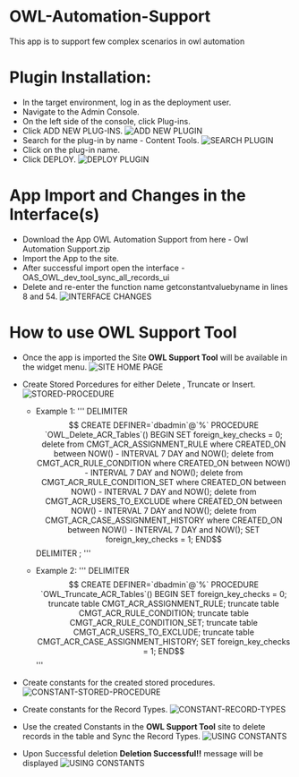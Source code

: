 # OWL-Automation-Support
This app is to support few complex scenarios in owl automation

# Plugin Installation:
* In the target environment, log in as the deployment user.
* Navigate to the Admin Console.
* On the left side of the console, click Plug-ins.
* Click ADD NEW PLUG-INS.
![ADD NEW PLUGIN](https://github.com/mukundanramesh/OWL-Automation-Support/blob/main/Images/Add%20New%20Plugins.png)
* Search for the plug-in by name - Content Tools.
![SEARCH PLUGIN](https://github.com/mukundanramesh/OWL-Automation-Support/blob/main/Images/Search%20Plugin.png)
* Click on the plug-in name.
* Click DEPLOY.
![DEPLOY PLUGIN](https://github.com/mukundanramesh/OWL-Automation-Support/blob/main/Images/Deploy%20Plugin.png)


# App Import and Changes in the Interface(s)
* Download the App OWL Automation Support from here - Owl Automation Support.zip
* Import the App to the site.
* After successful import open the interface - OAS_OWL_dev_tool_sync_all_records_ui
* Delete and re-enter the function name getconstantvaluebyname in lines 8 and 54.
![INTERFACE CHANGES](https://github.com/mukundanramesh/OWL-Automation-Support/blob/main/Images/Changes%20in%20Interface.png)

# How to use OWL Support Tool
* Once the app is imported the Site **OWL Support Tool** will be available in the widget menu.
![SITE HOME PAGE](https://github.com/mukundanramesh/OWL-Automation-Support/blob/main/Images/OWL%20Support%20Tool%20-%20Home%20Page.png)
* Create Stored Porcedures for either Delete , Truncate or Insert.
![STORED-PROCEDURE](https://github.com/mukundanramesh/OWL-Automation-Support/blob/main/Images/Stored%20Procedure%20Creation.png)
    * Example 1:
        '''
            DELIMITER $$
            CREATE DEFINER=`dbadmin`@`%` PROCEDURE `OWL_Delete_ACR_Tables`()
            BEGIN
            SET foreign_key_checks = 0;
            delete from CMGT_ACR_ASSIGNMENT_RULE where CREATED_ON between NOW() - INTERVAL 7 DAY and NOW();
            delete from CMGT_ACR_RULE_CONDITION where CREATED_ON between NOW() - INTERVAL 7 DAY and NOW();
            delete from CMGT_ACR_RULE_CONDITION_SET where CREATED_ON between NOW() - INTERVAL 7 DAY and NOW();
            delete from CMGT_ACR_USERS_TO_EXCLUDE where CREATED_ON between NOW() - INTERVAL 7 DAY and NOW();
            delete from CMGT_ACR_CASE_ASSIGNMENT_HISTORY where CREATED_ON between NOW() - INTERVAL 7 DAY and NOW();
            SET foreign_key_checks = 1;
            END$$
            DELIMITER ;
        '''

    * Example 2:
        '''
            DELIMITER $$
            CREATE DEFINER=`dbadmin`@`%` PROCEDURE `OWL_Truncate_ACR_Tables`()
            BEGIN
            SET foreign_key_checks = 0;
            truncate table CMGT_ACR_ASSIGNMENT_RULE;
            truncate table CMGT_ACR_RULE_CONDITION;
            truncate table CMGT_ACR_RULE_CONDITION_SET;
            truncate table CMGT_ACR_USERS_TO_EXCLUDE;
            truncate table CMGT_ACR_CASE_ASSIGNMENT_HISTORY;
            SET foreign_key_checks = 1;
            END$$
        '''

* Create constants for the created stored procedures.
![CONSTANT-STORED-PROCEDURE](https://github.com/mukundanramesh/OWL-Automation-Support/blob/main/Images/Constant-Stored%20Procedure.png)
* Create constants for the Record Types.
![CONSTANT-RECORD-TYPES](https://github.com/mukundanramesh/OWL-Automation-Support/blob/main/Images/Constant-Record%20Types.png)
* Use the created Constants in the **OWL Support Tool** site to delete records in the table and Sync the Record Types.
![USING CONSTANTS](https://github.com/mukundanramesh/OWL-Automation-Support/blob/main/Images/Delete%20and%20Sync%20Records.png)
* Upon Successful deletion **Deletion Successful!!** message will be displayed
![USING CONSTANTS](https://github.com/mukundanramesh/OWL-Automation-Support/blob/main/Images/Deletion%20Successful.png)